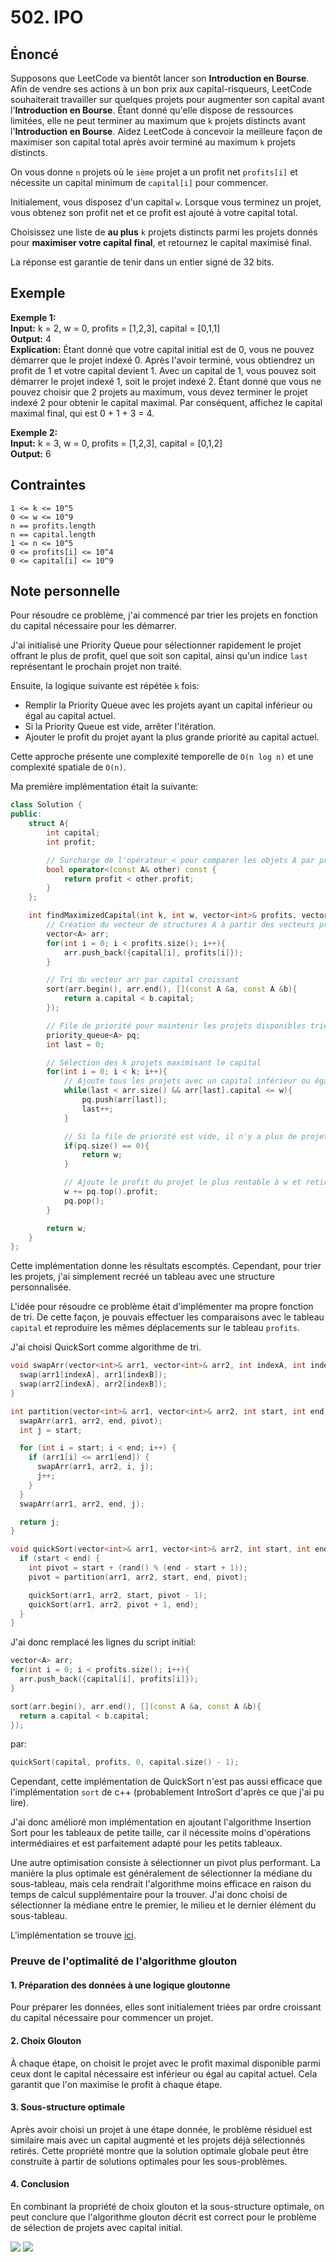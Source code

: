 # 502. IPO

## Énoncé

Supposons que LeetCode va bientôt lancer son **Introduction en Bourse**. Afin de vendre ses actions à un bon prix aux capital-risqueurs, LeetCode souhaiterait travailler sur quelques projets pour augmenter son capital avant l'**Introduction en Bourse**. Étant donné qu'elle dispose de ressources limitées, elle ne peut terminer au maximum que `k` projets distincts avant l'**Introduction en Bourse**. Aidez LeetCode à concevoir la meilleure façon de maximiser son capital total après avoir terminé au maximum `k` projets distincts.

On vous donne `n` projets où le `ième` projet a un profit net `profits[i]` et nécessite un capital minimum de `capital[i]` pour commencer.

Initialement, vous disposez d'un capital `w`. Lorsque vous terminez un projet, vous obtenez son profit net et ce profit est ajouté à votre capital total.

Choisissez une liste de **au plus** `k` projets distincts parmi les projets donnés pour **maximiser votre capital final**, et retournez le capital maximisé final.

La réponse est garantie de tenir dans un entier signé de 32 bits.

## Exemple

**Exemple 1:**  
**Input:** k = 2, w = 0, profits = [1,2,3], capital = [0,1,1]  
**Output:** 4  
**Explication:** Étant donné que votre capital initial est de 0, vous ne pouvez démarrer que le projet indexé 0.
Après l'avoir terminé, vous obtiendrez un profit de 1 et votre capital devient 1.
Avec un capital de 1, vous pouvez soit démarrer le projet indexé 1, soit le projet indexé 2.
Étant donné que vous ne pouvez choisir que 2 projets au maximum, vous devez terminer le projet indexé 2 pour obtenir le capital maximal.
Par conséquent, affichez le capital maximal final, qui est 0 + 1 + 3 = 4.

**Exemple 2:**  
**Input:** k = 3, w = 0, profits = [1,2,3], capital = [0,1,2]  
**Output:** 6

## Contraintes

`1 <= k <= 10^5`  
`0 <= w <= 10^9`  
`n == profits.length`  
`n == capital.length`  
`1 <= n <= 10^5`  
`0 <= profits[i] <= 10^4`  
`0 <= capital[i] <= 10^9`

## Note personnelle

Pour résoudre ce problème, j'ai commencé par trier les projets en fonction du capital nécessaire pour les démarrer.

J'ai initialisé une Priority Queue pour sélectionner rapidement le projet offrant le plus de profit, quel que soit son capital, ainsi qu'un indice `last` représentant le prochain projet non traité.

Ensuite, la logique suivante est répétée `k` fois:

- Remplir la Priority Queue avec les projets ayant un capital inférieur ou égal au capital actuel.
- Si la Priority Queue est vide, arrêter l'itération.
- Ajouter le profit du projet ayant la plus grande priorité au capital actuel.

Cette approche présente une complexité temporelle de `O(n log n)` et une complexité spatiale de `O(n)`.

Ma première implémentation était la suivante:

```cpp
class Solution {
public:
    struct A{
        int capital;
        int profit;

        // Surcharge de l'opérateur < pour comparer les objets A par profit croissant utilisé par la priority queue
        bool operator<(const A& other) const {
            return profit < other.profit;
        }
    };

    int findMaximizedCapital(int k, int w, vector<int>& profits, vector<int>& capital) {
        // Création du vecteur de structures A à partir des vecteurs profits et capital
        vector<A> arr;
        for(int i = 0; i < profits.size(); i++){
            arr.push_back({capital[i], profits[i]});
        }

        // Tri du vecteur arr par capital croissant
        sort(arr.begin(), arr.end(), [](const A &a, const A &b){
            return a.capital < b.capital;
        });

        // File de priorité pour maintenir les projets disponibles triés par profit décroissant
        priority_queue<A> pq;
        int last = 0;

        // Sélection des k projets maximisant le capital
        for(int i = 0; i < k; i++){
            // Ajoute tous les projets avec un capital inférieur ou égal à w dans la file de priorité
            while(last < arr.size() && arr[last].capital <= w){
                pq.push(arr[last]);
                last++;
            }

            // Si la file de priorité est vide, il n'y a plus de projets à entreprendre
            if(pq.size() == 0){
                return w;
            }

            // Ajoute le profit du projet le plus rentable à w et retire ce projet de la file de priorité
            w += pq.top().profit;
            pq.pop();
        }

        return w;
    }
};
```

Cette implémentation donne les résultats escomptés. Cependant, pour trier les projets, j'ai simplement recréé un tableau avec une structure personnalisée.

L'idée pour résoudre ce problème était d'implémenter ma propre fonction de tri. De cette façon, je pouvais effectuer les comparaisons avec le tableau `capital` et reproduire les mêmes déplacements sur le tableau `profits`.

J'ai choisi QuickSort comme algorithme de tri.

```cpp
void swapArr(vector<int>& arr1, vector<int>& arr2, int indexA, int indexB) {
  swap(arr1[indexA], arr1[indexB]);
  swap(arr2[indexA], arr2[indexB]);
}

int partition(vector<int>& arr1, vector<int>& arr2, int start, int end, int pivot) {
  swapArr(arr1, arr2, end, pivot);
  int j = start;

  for (int i = start; i < end; i++) {
    if (arr1[i] <= arr1[end]) {
      swapArr(arr1, arr2, i, j);
      j++;
    }
  }
  swapArr(arr1, arr2, end, j);

  return j;
}

void quickSort(vector<int>& arr1, vector<int>& arr2, int start, int end) {
  if (start < end) {
    int pivot = start + (rand() % (end - start + 1));
    pivot = partition(arr1, arr2, start, end, pivot);

    quickSort(arr1, arr2, start, pivot - 1);
    quickSort(arr1, arr2, pivot + 1, end);
  }
}
```

J'ai donc remplacé les lignes du script initial:

```cpp
vector<A> arr;
for(int i = 0; i < profits.size(); i++){
  arr.push_back({capital[i], profits[i]});
}

sort(arr.begin(), arr.end(), [](const A &a, const A &b){
  return a.capital < b.capital;
});
```

par:

```cpp
quickSort(capital, profits, 0, capital.size() - 1);
```

Cependant, cette implémentation de QuickSort n'est pas aussi efficace que l'implémentation `sort` de c++ (probablement IntroSort d'après ce que j'ai pu lire).

J'ai donc amélioré mon implémentation en ajoutant l'algorithme Insertion Sort pour les tableaux de petite taille, car il nécessite moins d'opérations intermédiaires et est parfaitement adapté pour les petits tableaux.

Une autre optimisation consiste à sélectionner un pivot plus performant. La manière la plus optimale est généralement de sélectionner la médiane du sous-tableau, mais cela rendrait l'algorithme moins efficace en raison du temps de calcul supplémentaire pour la trouver. J'ai donc choisi de sélectionner la médiane entre le premier, le milieu et le dernier élément du sous-tableau.

L'implémentation se trouve [ici](main.cpp).

### Preuve de l'optimalité de l'algorithme glouton

#### 1. Préparation des données à une logique gloutonne

Pour préparer les données, elles sont initialement triées par ordre croissant du capital nécessaire pour commencer un projet.

#### 2. Choix Glouton

À chaque étape, on choisit le projet avec le profit maximal disponible parmi ceux dont le capital nécessaire est inférieur ou égal au capital actuel. Cela garantit que l'on maximise le profit à chaque étape.

#### 3. Sous-structure optimale

Après avoir choisi un projet à une étape donnée, le problème résiduel est similaire mais avec un capital augmenté et les projets déjà sélectionnés retirés. Cette propriété montre que la solution optimale globale peut être construite à partir de solutions optimales pour les sous-problèmes.

#### 4. Conclusion

En combinant la propriété de choix glouton et la sous-structure optimale, on peut conclure que l'algorithme glouton décrit est correct pour le problème de sélection de projets avec capital initial.

<img src="./imgs/runtime.png"/>
<img src="./imgs/memory.png"/>
